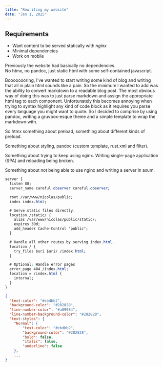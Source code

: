 ```yaml
---
title: "Rewriting my website"
date: "Jan 1, 2025"
---
```


## Requirements

* Want content to be served statically with *nginx*
* Minimal dependencies
* Work on mobile

Previously the website had basically no dependencies.\
No htmx, no pandoc, just static html with some self-contained javascript.

Boooooooring, I've wanted to start writing some kind of blog and
writing that all in plain html sounds like a pain. So the minimum I wanted
to add was the ability to convert markdown to a readable blog post.
The most obvious way of doing this was to just parse markdown and assign
the appropriate html tag to each component. Unfortunately this becomes annoying
when trying to syntax highlight any kind of code block as it requires you parse
every language you might want to quote. So I decided to comprise by using pandoc,
writing a gruvbox-esque theme and a simple template to wrap the markdown with.

So htmx something about preload, something about different kinds of preload.

Something about styling, pandoc (custom template, rust.xml and filter).

Something about trying to keep using nginx. Writing single-page application (SPA)
and reloading being broken.

Something about not being able to use nginx and writing a server in axum.

```css
server {
  listen 80;
  server_name careful.observer careful.observer;

  root /var/www/nicolas/public;
  index index.html;

  # Serve static files directly.
  location /static/ {
    alias /var/www/nicolas/public/static/;
    expires 30d;
    add_header Cache-Control "public";
  }

  # Handle all other routes by serving index.html.
  location / {
    try_files $uri $uri/ /index.html;
  }

  # Optional: Handle error pages
  error_page 404 /index.html;
  location = /index.html {
    internal;
  }
}
```


```json
{
  "text-color": "#ebdbb2",
  "background-color": "#282828",
  "line-number-color": "#a89984",
  "line-number-background-color": "#282828",
  "text-styles": {
    "Normal": {
        "text-color": "#ebdbb2",
        "background-color": "#282828",
        "bold": false,
        "italic": false,
        "underline": false
    },
    ...
}
```

